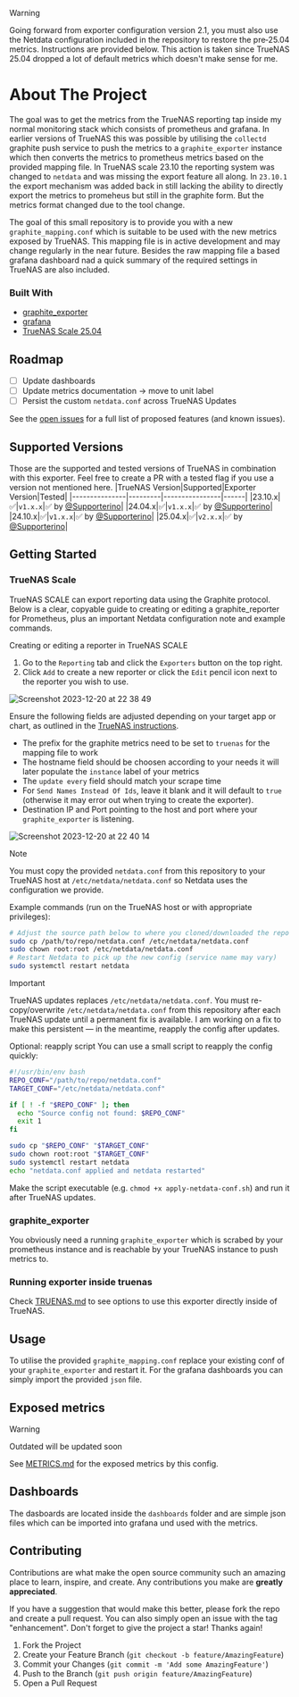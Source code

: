 > [!WARNING]
> Going forward from exporter configuration version 2.1, you must also use the Netdata configuration included in the repository to restore the pre‑25.04 metrics. Instructions are provided below. This action is taken since TrueNAS 25.04 dropped a lot of default metrics which doesn't make sense for me.

# About The Project

The goal was to get the metrics from the TrueNAS reporting tap inside my normal monitoring stack which consists of prometheus and grafana. In earlier versions of TrueNAS this was possible by utilising the `collectd` graphite push service to push the metrics to a `graphite_exporter` instance which then converts the metrics to prometheus metrics based on the provided mapping file. In TrueNAS scale 23.10 the reporting system was changed to `netdata` and was missing the export feature all along. In `23.10.1` the export mechanism was added back in still lacking the ability to directly export the metrics to promeheus but still in the graphite form. But the metrics format changed due to the tool change.

The goal of this small repository is to provide you with a new `graphite_mapping.conf` which is suitable to be used with the new metrics exposed by TrueNAS. This mapping file is in active development and may change regularly in the near future. Besides the raw mapping file a based grafana dashboard nad a quick summary of the required settings in TrueNAS are also included.

### Built With

* [graphite_exporter](https://github.com/prometheus/graphite_exporter)
* [grafana](https://github.com/grafana/grafana)
* [TrueNAS Scale 25.04](https://www.truenas.com/truenas-scale/)

## Roadmap

- [ ] Update dashboards
- [ ] Update metrics documentation -> move to unit label
- [ ] Persist the custom `netdata.conf` across TrueNAS Updates

See the [open issues](https://github.com/Supporterino/truenas-graphite-to-prometheus/issues) for a full list of proposed features (and known issues).

## Supported Versions
Those are the supported and tested versions of TrueNAS in combination with this exporter. Feel free to create a PR with a tested flag if you use a version not mentioned here.
|TrueNAS Version|Supported|Exporter Version|Tested|
|---------------|---------|----------------|------|
|23.10.x|:white_check_mark:|`v1.x.x`|:white_check_mark: by [@Supporterino](https://www.github.com/Supporterino)|
|24.04.x|:white_check_mark:|`v1.x.x`|:white_check_mark: by [@Supporterino](https://www.github.com/Supporterino)|
|24.10.x|:white_check_mark:|`v1.x.x`|:white_check_mark: by [@Supporterino](https://www.github.com/Supporterino)|
|25.04.x|:white_check_mark:|`v2.x.x`|:white_check_mark: by [@Supporterino](https://www.github.com/Supporterino)|

## Getting Started

### TrueNAS Scale

TrueNAS SCALE can export reporting data using the Graphite protocol. Below is a clear, copyable guide to creating or editing a graphite_reporter for Prometheus, plus an important Netdata configuration note and example commands.

Creating or editing a reporter in TrueNAS SCALE

1. Go to the `Reporting` tab and click the `Exporters` button on the top right.
2. Click `Add` to create a new reporter or click the `Edit` pencil icon next to the reporter you wish to use.

![Screenshot 2023-12-20 at 22 38 49](https://github.com/Supporterino/truenas-graphite-to-prometheus/assets/25184990/228eec2b-e612-4772-8bde-440ac3bcaef4)

Ensure the following fields are adjusted depending on your target app or chart, as outlined in the [TrueNAS instructions](https://www.truenas.com/docs/scale/scaleuireference/reportingscreensscale/).

* The prefix for the graphite metrics need to be set to `truenas` for the mapping file to work
* The hostname field should be choosen according to your needs it will later populate the `instance` label of your metrics
* The `update every` field should match your scrape time
* For `Send Names Instead Of Ids`, leave it blank and it will default to `true` (otherwise it may error out when trying to create the exporter).
* Destination IP and Port pointing to the host and port where your `graphite_exporter` is listening.
  
![Screenshot 2023-12-20 at 22 40 14](https://github.com/Supporterino/truenas-graphite-to-prometheus/assets/25184990/5a6cfd79-42ae-4173-bee5-42bb1d43d7b9)

> [!Note]
> You must copy the provided `netdata.conf` from this repository to your TrueNAS host at `/etc/netdata/netdata.conf` so Netdata uses the configuration we provide.

Example commands (run on the TrueNAS host or with appropriate privileges):
```bash
# Adjust the source path below to where you cloned/downloaded the repo
sudo cp /path/to/repo/netdata.conf /etc/netdata/netdata.conf
sudo chown root:root /etc/netdata/netdata.conf
# Restart Netdata to pick up the new config (service name may vary)
sudo systemctl restart netdata
```

> [!Important]
> TrueNAS updates replaces `/etc/netdata/netdata.conf`. You must re-copy/overwrite `/etc/netdata/netdata.conf` from this repository after each TrueNAS update until a permanent fix is available. I am working on a fix to make this persistent — in the meantime, reapply the config after updates.

Optional: reapply script
You can use a small script to reapply the config quickly:
```bash
#!/usr/bin/env bash
REPO_CONF="/path/to/repo/netdata.conf"
TARGET_CONF="/etc/netdata/netdata.conf"

if [ ! -f "$REPO_CONF" ]; then
  echo "Source config not found: $REPO_CONF"
  exit 1
fi

sudo cp "$REPO_CONF" "$TARGET_CONF"
sudo chown root:root "$TARGET_CONF"
sudo systemctl restart netdata
echo "netdata.conf applied and netdata restarted"
```
Make the script executable (e.g. `chmod +x apply-netdata-conf.sh`) and run it after TrueNAS updates.

### graphite_exporter

You obviously need a running `graphite_exporter` which is scrabed by your prometheus instance and is reachable by your TrueNAS instance to push metrics to.

### Running exporter inside truenas

Check [TRUENAS.md](TRUENAS.md) to see options to use this exporter directly inside of TrueNAS.

## Usage

To utilise the provided `graphite_mapping.conf` replace your existing conf of your `graphite_exporter` and restart it. For the grafana dashboards you can simply import the provided `json` file.

## Exposed metrics

> [!WARNING]
> Outdated will be updated soon

See [METRICS.md](METRICS.md) for the exposed metrics by this config.

## Dashboards

The dasboards are located inside the `dashboards` folder and are simple json files which can be imported into grafana und used with the metrics.

## Contributing

Contributions are what make the open source community such an amazing place to learn, inspire, and create. Any contributions you make are **greatly appreciated**.

If you have a suggestion that would make this better, please fork the repo and create a pull request. You can also simply open an issue with the tag "enhancement".
Don't forget to give the project a star! Thanks again!

1. Fork the Project
2. Create your Feature Branch (`git checkout -b feature/AmazingFeature`)
3. Commit your Changes (`git commit -m 'Add some AmazingFeature'`)
4. Push to the Branch (`git push origin feature/AmazingFeature`)
5. Open a Pull Request
